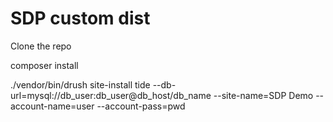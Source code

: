 # SDP custom dist

Clone the repo 

composer install 

./vendor/bin/drush site-install tide --db-url=mysql://db_user:db_user@db_host/db_name --site-name=SDP Demo --account-name=user --account-pass=pwd


